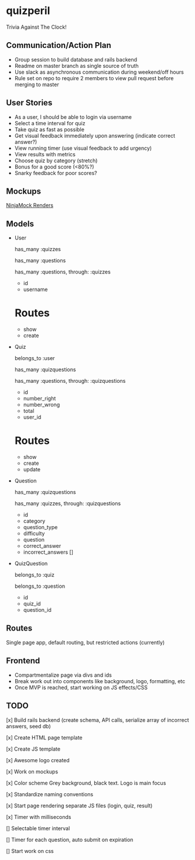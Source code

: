 # quizperil

Trivia Against The Clock!

## Communication/Action Plan

- Group session to build database and rails backend
- Readme on master branch as single source of truth
- Use slack as asynchronous communication during weekend/off hours
- Rule set on repo to require 2 members to view pull request before merging to master

## User Stories

- As a user, I should be able to login via username
- Select a time interval for quiz
- Take quiz as fast as possible
- Get visual feedback immediately upon answering (indicate correct answer?)
- View running timer (use visual feedback to add urgency)
- View results with metrics
- Choose quiz by category (stretch)
- Bonus for a good score (<80%?)
- Snarky feedback for poor scores?

## Mockups

[NinjaMock Renders](https://ninjamock.com/s/XJ89HGx)

## Models

- User

    has_many :quizzes

    has_many :questions

    has_many :questions, through: :quizzes

    - id
    - username

    # Routes
    - show
    - create

- Quiz

    belongs_to :user

    has_many :quizquestions

    has_many :questions, through: :quizquestions

    - id
    - number_right
    - number_wrong
    - total
    - user_id

    # Routes
    - show
    - create
    - update

- Question

    has_many :quizquestions

    has_many :quizzes, through: :quizquestions

    - id
    - category
    - question_type
    - difficulty
    - question
    - correct_answer
    - incorrect_answers []

- QuizQuestion

    belongs_to :quiz

    belongs_to :question

    - id
    - quiz_id
    - question_id


## Routes

Single page app, default routing, but restricted actions (currently)

## Frontend

- Compartmentalize page via divs and ids
- Break work out into components like background, logo, formatting, etc
- Once MVP is reached, start working on JS effects/CSS

## TODO 

[x] Build rails backend (create schema, API calls, serialize array of incorrect answers, seed db)

[x] Create HTML page template

[x] Create JS template

[x] Awesome logo created

[x] Work on mockups

[x] Color scheme Grey background, black text. Logo is main focus

[x] Standardize naming conventions

[x] Start page rendering separate JS files (login, quiz, result)

[x] Timer with milliseconds

[] Selectable timer interval

[] Timer for each question, auto submit on expiration

[] Start work on css
